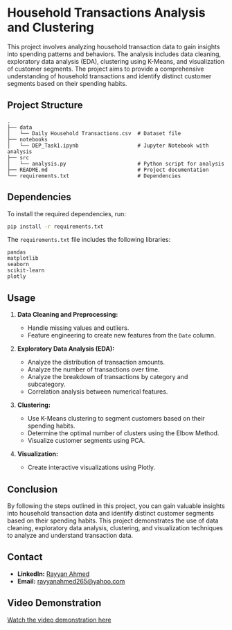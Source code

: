 # Household Transactions Analysis and Clustering

This project involves analyzing household transaction data to gain insights into spending patterns and behaviors. The analysis includes data cleaning, exploratory data analysis (EDA), clustering using K-Means, and visualization of customer segments. The project aims to provide a comprehensive understanding of household transactions and identify distinct customer segments based on their spending habits.


## Project Structure

```
.
├── data
│   └── Daily Household Transactions.csv  # Dataset file
├── notebooks
│   └── DEP_Task1.ipynb                   # Jupyter Notebook with analysis
├── src
│   └── analysis.py                       # Python script for analysis
├── README.md                             # Project documentation
└── requirements.txt                      # Dependencies
```

## Dependencies

To install the required dependencies, run:

```bash
pip install -r requirements.txt
```

The `requirements.txt` file includes the following libraries:

```pip-requirements
pandas
matplotlib
seaborn
scikit-learn
plotly
```

## Usage

1. **Data Cleaning and Preprocessing:**
   - Handle missing values and outliers.
   - Feature engineering to create new features from the `Date` column.

2. **Exploratory Data Analysis (EDA):**
   - Analyze the distribution of transaction amounts.
   - Analyze the number of transactions over time.
   - Analyze the breakdown of transactions by category and subcategory.
   - Correlation analysis between numerical features.

3. **Clustering:**
   - Use K-Means clustering to segment customers based on their spending habits.
   - Determine the optimal number of clusters using the Elbow Method.
   - Visualize customer segments using PCA.

4. **Visualization:**
   - Create interactive visualizations using Plotly.

## Conclusion

By following the steps outlined in this project, you can gain valuable insights into household transaction data and identify distinct customer segments based on their spending habits. This project demonstrates the use of data cleaning, exploratory data analysis, clustering, and visualization techniques to analyze and understand transaction data.


## Contact

- **LinkedIn:** [Rayyan Ahmed](https://www.linkedin.com/in/rayyan-ahmed9477/)
- **Email:** rayyanahmed265@yahoo.com

## Video Demonstration

[Watch the video demonstration here](#)
